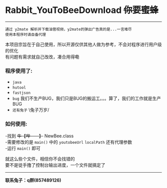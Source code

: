 # Rabbit_YouToBeeDownload ~~你要蜜蜂~~
-----
    通过 y2mate 解析并下载油管视频，y2mate的弹出广告真的是...一言难尽
    使用本程序时请自备代理

本项目宗旨在于自己使用，所以开源仅供其他人做为参考，不会对程序进行用户级的优化     
有问题有需求就自己改改，凑合用得嘞

### 程序使用了:
* `java`
* `hutool`
* `fastjson`
* `bug` 我们不生产BUG，我们只是BUG的搬运工。。。算了，我们的工作就是生产BUG
* `还有兔子` \兔子万岁/

### 如何使用:
-找到 ~~牛【哔——】~~ NewBee.class   
-需要修改的是 `main()` 中的 `youtobeeUrl` `localPath` 还有代理参数        
-运行 `main()` 即可
    
就这么些个文件，相信你不会找错的   
要不是徒手撸了控制台输出进度，一个文件就搞定了

-----
__联系兔子：q群(857489126)__
